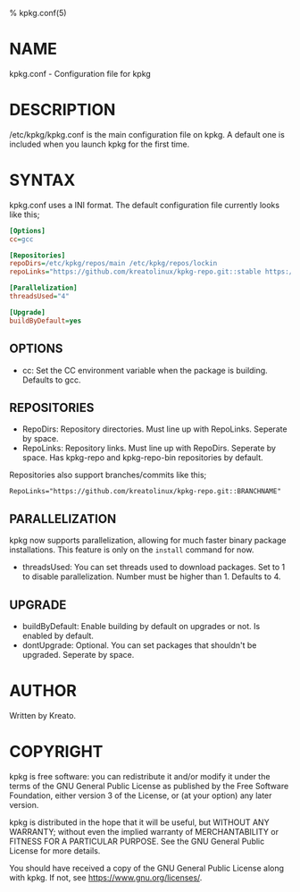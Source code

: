 % kpkg.conf(5)

# NAME
kpkg.conf - Configuration file for kpkg

# DESCRIPTION
/etc/kpkg/kpkg.conf is the main configuration file on kpkg. A default one is included when you launch kpkg for the first time.

# SYNTAX
kpkg.conf uses a INI format.
The default configuration file currently looks like this;
```ini
[Options]
cc=gcc

[Repositories]
repoDirs=/etc/kpkg/repos/main /etc/kpkg/repos/lockin
repoLinks="https://github.com/kreatolinux/kpkg-repo.git::stable https://github.com/kreatolinux/kpkg-repo-lockin.git::stable"

[Parallelization]
threadsUsed="4"

[Upgrade]
buildByDefault=yes
```

## OPTIONS
* cc: Set the CC environment variable when the package is building. Defaults to gcc.

## REPOSITORIES
* RepoDirs: Repository directories. Must line up with RepoLinks. Seperate by space.
* RepoLinks: Repository links. Must line up with RepoDirs. Seperate by space. Has kpkg-repo and kpkg-repo-bin repositories by default.

Repositories also support branches/commits like this;

`RepoLinks="https://github.com/kreatolinux/kpkg-repo.git::BRANCHNAME"`

## PARALLELIZATION
kpkg now supports parallelization, allowing for much faster binary package installations. This feature is only on the `install` command for now.
* threadsUsed: You can set threads used to download packages. Set to 1 to disable parallelization. Number must be higher than 1. Defaults to 4.

## UPGRADE
* buildByDefault: Enable building by default on upgrades or not. Is enabled by default.
* dontUpgrade: Optional. You can set packages that shouldn't be upgraded. Seperate by space.

# AUTHOR
Written by Kreato.

# COPYRIGHT
kpkg is free software: you can redistribute it and/or modify
it under the terms of the GNU General Public License as published by
the Free Software Foundation, either version 3 of the License, or
(at your option) any later version.

kpkg is distributed in the hope that it will be useful,
but WITHOUT ANY WARRANTY; without even the implied warranty of
MERCHANTABILITY or FITNESS FOR A PARTICULAR PURPOSE.  See the
GNU General Public License for more details.

You should have received a copy of the GNU General Public License
along with kpkg.  If not, see <https://www.gnu.org/licenses/>.

